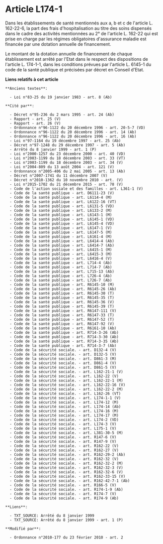# Article L174-1

Dans les établissements de santé mentionnés aux a, b et c de l'article L. 162-22-6, la part des frais d'hospitalisation au
titre des soins dispensés dans le cadre des activités                                   mentionnées au 2° de l'article L.
162-22 qui est prise en charge par les régimes obligatoires d'assurance maladie est financée par une dotation annuelle de
financement. 

Le montant de la dotation annuelle de financement de chaque établissement est arrêté par l'Etat dans le respect des
dispositions de l'article L. 174-1-1, dans les conditions prévues par l'article L. 6145-1 du code de la santé publique et
précisées par décret en Conseil d'Etat.

**Liens relatifs à cet article**

	**Anciens textes**:

	  - Loi n°83-25 du 19 janvier 1983 - art. 8 (Ab)

	**Cité par**:

	  - Décret n°95-236 du 2 mars 1995 - art. 24 (Ab)
	  - Rapport - art. 25 (V)
	  - Rapport - art. 26 (V)
	  - Ordonnance n°96-1122 du 20 décembre 1996 - art. 20-5-7 (VD)
	  - Ordonnance n°96-1122 du 20 décembre 1996 - art. 14 (Ab)
	  - Ordonnance n°96-1122 du 20 décembre 1996 - art. 16 (Ab)
	  - Loi n°97-1164 du 19 décembre 1997 - art. 25 (Ab)
	  - Décret n°97-1248 du 29 décembre 1997 - art. 5 (Ab)
	  - Arrêté du 8 janvier 1999 - art. 1 (P)
	  - Loi n°2000-1257 du 23 décembre 2000 - art. 40 (VD)
	  - Loi n°2003-1199 du 18 décembre 2003 - art. 33 (VT)
	  - Loi n°2003-1199 du 18 décembre 2003 - art. 34 (V)
	  - Loi n°2004-809 du 13 août 2004 - art. 121 (V)
	  - Ordonnance n°2005-406 du 2 mai 2005 - art. 13 (Ab)
	  - Décret n°2007-1741 du 11 décembre 2007 (V)
	  - Décret n°2010-1362 du 10 novembre 2010 - art. (V)
	  - Loi n°2015-1702 du 21 décembre 2015 - art. 78 (V)
	  - Code de l'action sociale et des familles - art. L361-1 (V)
	  - Code de la santé publique - art. D6111-23 (V)
	  - Code de la santé publique - art. L6114-4 (M)
	  - Code de la santé publique - art. L6122-16 (VT)
	  - Code de la santé publique - art. L6131-5 (VD)
	  - Code de la santé publique - art. L6133-2 (M)
	  - Code de la santé publique - art. L6143-1 (M)
	  - Code de la santé publique - art. L6145-1 (VD)
	  - Code de la santé publique - art. L6145-4 (VD)
	  - Code de la santé publique - art. L6147-1 (V)
	  - Code de la santé publique - art. L6147-5 (M)
	  - Code de la santé publique - art. L6161-4 (M)
	  - Code de la santé publique - art. L6414-4 (Ab)
	  - Code de la santé publique - art. L6414-7 (Ab)
	  - Code de la santé publique - art. L6415-1 (M)
	  - Code de la santé publique - art. L6415-3 (M)
	  - Code de la santé publique - art. L6416-4 (V)
	  - Code de la santé publique - art. L714-4 (Ab)
	  - Code de la santé publique - art. L714-7 (Ab)
	  - Code de la santé publique - art. L715-13 (Ab)
	  - Code de la santé publique - art. L726-4 (Ab)
	  - Code de la santé publique - art. L726-7 (Ab)
	  - Code de la santé publique - art. R6145-10 (M)
	  - Code de la santé publique - art. R6145-26 (Ab)
	  - Code de la santé publique - art. R6145-30 (T)
	  - Code de la santé publique - art. R6145-35 (T)
	  - Code de la santé publique - art. R6145-36 (V)
	  - Code de la santé publique - art. R6145-39 (T)
	  - Code de la santé publique - art. R6147-111 (V)
	  - Code de la santé publique - art. R6147-33 (T)
	  - Code de la santé publique - art. R6147-52 (T)
	  - Code de la santé publique - art. R6147-92 (V)
	  - Code de la santé publique - art. R6161-10 (Ab)
	  - Code de la santé publique - art. R714-3-26 (Ab)
	  - Code de la santé publique - art. R714-3-30 (Ab)
	  - Code de la santé publique - art. R714-3-35 (Ab)
	  - Code de la santé publique - art. R714-3-7 (Ab)
	  - Code de la sécurité sociale. - art. D132-4 (V)
	  - Code de la sécurité sociale. - art. D132-5 (V)
	  - Code de la sécurité sociale. - art. D861-3 (M)
	  - Code de la sécurité sociale. - art. D861-4 (V)
	  - Code de la sécurité sociale. - art. D861-5 (V)
	  - Code de la sécurité sociale. - art. L162-21-1 (V)
	  - Code de la sécurité sociale. - art. L162-22 (V)
	  - Code de la sécurité sociale. - art. L162-22-1 (M)
	  - Code de la sécurité sociale. - art. L162-22-16 (V)
	  - Code de la sécurité sociale. - art. L162-22-2 (M)
	  - Code de la sécurité sociale. - art. L162-26 (VT)
	  - Code de la sécurité sociale. - art. L174-1-1 (V)
	  - Code de la sécurité sociale. - art. L174-12 (M)
	  - Code de la sécurité sociale. - art. L174-14 (Ab)
	  - Code de la sécurité sociale. - art. L174-16 (M)
	  - Code de la sécurité sociale. - art. L174-17 (M)
	  - Code de la sécurité sociale. - art. L174-2 (VD)
	  - Code de la sécurité sociale. - art. L174-3 (V)
	  - Code de la sécurité sociale. - art. L175-1 (V)
	  - Code de la sécurité sociale. - art. L381-30-5 (M)
	  - Code de la sécurité sociale. - art. R147-6 (V)
	  - Code de la sécurité sociale. - art. R147-9 (V)
	  - Code de la sécurité sociale. - art. R162-22 (V)
	  - Code de la sécurité sociale. - art. R162-27 (V)
	  - Code de la sécurité sociale. - art. R162-29-2 (Ab)
	  - Code de la sécurité sociale. - art. R162-32 (V)
	  - Code de la sécurité sociale. - art. R162-32-2 (M)
	  - Code de la sécurité sociale. - art. R162-32-3 (V)
	  - Code de la sécurité sociale. - art. R162-32-6 (V)
	  - Code de la sécurité sociale. - art. R162-33-15 (V)
	  - Code de la sécurité sociale. - art. R162-42-7-1 (Ab)
	  - Code de la sécurité sociale. - art. R166-5 (V)
	  - Code de la sécurité sociale. - art. R174-1-9 (Ab)
	  - Code de la sécurité sociale. - art. R174-7 (V)
	  - Code de la sécurité sociale. - art. R174-9 (Ab)

	**Liens**:

	  - TXT_SOURCE: Arrêté du 8 janvier 1999
	  - TXT_SOURCE: Arrêté du 8 janvier 1999 - art. 1 (P)

	**Modifié par**:

	  - Ordonnance n°2010-177 du 23 février 2010 - art. 2
